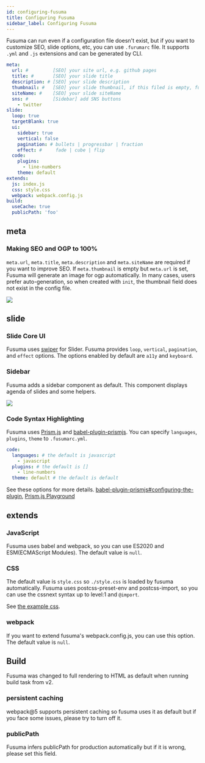 ```yaml
---
id: configuring-fusuma
title: Configuring Fusuma
sidebar_label: Configuring Fusuma
---
```


Fusuma can run even if a configuration file doesn't exist, but if you want to customize SEO, slide options, etc, you can use `.furumarc` file. It supports `.yml` and `.js` extensions and can be generated by CLI.

```yml
meta:
  url: #         [SEO] your site url, e.g. github pages
  title: #       [SEO] your slide title
  description: # [SEO] your slide description
  thumbnail: #   [SEO] your slide thumbnail, if this filed is empty, fusuma will create an image
  siteName: #    [SEO] your slide siteName
  sns: #         [Sidebar] add SNS buttons
    - twitter
slide:
  loop: true
  targetBlank: true
  ui:
    sidebar: true
    vertical: false
    pagination: # bullets | progressbar | fraction
    effect: #     fade | cube | flip
  code:
    plugins:
      - line-numbers
    theme: default
extends:
  js: index.js
  css: style.css
  webpack: webpack.config.js
build:
  useCache: true
  publicPath: 'foo'
```

## meta

### Making SEO and OGP to 100%

`meta.url`, `meta.title`, `meta.description` and `meta.siteName` are required if you want to improve SEO. If `meta.thumbnail` is empty but `meta.url` is set, Fusuma will generate an image for ogp automatically. In many cases, users prefer auto-generation, so when created with `init`, the thumbnail field does not exist in the config file.

![](assets/og-image.png)

## slide

### Slide Core UI

Fusuma uses [swiper](https://swiperjs.com/) for Slider. Fusuma provides `loop`, `vertical`, `pagination`, and `effect` options. The options enabled by default are `a11y` and `keyboard`.

### Sidebar

Fusuma adds a sidebar component as default. This component displays agenda of slides and some helpers.

![](assets/sidebar.png)

### Code Syntax Highlighting

Fusuma uses [Prism.js](https://prismjs.com/) and [babel-plugin-prismjs](https://github.com/mAAdhaTTah/babel-plugin-prismjs). You can specify `languages`, `plugins`, `theme` to `.fusumarc.yml`.

```yml
code:
  languages: # the default is javascript
    - javascript
  plugins: # the default is []
    - line-numbers
  theme: default # the default is default
```

See these options for more details. [babel-plugin-prismjs#configuring-the-plugin](https://github.com/mAAdhaTTah/babel-plugin-prismjs#configuring-the-plugin), [Prism.js Playground](https://prismjs.com/test.html#language=markup)

## extends

### JavaScript

Fusuma uses babel and webpack, so you can use ES2020 and ESM(ECMAScript Modules). The default value is `null`.

### CSS

The default value is `style.css` so `./style.css` is loaded by fusuma automatically. Fusuma uses postcss-preset-env and postcss-import, so you can use the cssnext syntax up to level:1 and `@import`.

See [the example css](https://github.com/hiroppy/fusuma/blob/master/samples/intro/style.css).

### webpack

If you want to extend fusuma's webpack.config.js, you can use this option. The default value is `null`.

## Build

Fusuma was changed to full rendering to HTML as default when running build task from v2.

### persistent caching

webpack@5 supports persistent caching so fusuma uses it as default but if you face some issues, please try to turn off it.

### publicPath

Fusuma infers publicPath for production automatically but if it is wrong, please set this field.
